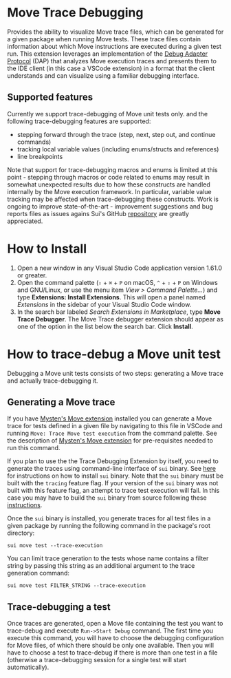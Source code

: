 # Move Trace Debugging

Provides the ability to visualize Move trace files, which can be generated for a given package when running Move tests. These trace files contain information about which Move instructions are executed during a given test run. This extension leverages an implementation of the [Debug Adapter Protocol](https://microsoft.github.io/debug-adapter-protocol) (DAP) that analyzes Move execution traces and presents them to the IDE client (in this case a VSCode extension) in a format that the client understands and can visualize using a familiar debugging interface.

## Supported features

Currently we support trace-debugging of Move unit tests only. and the following trace-debugging features are supported:
- stepping forward through the trace (step, next, step out, and continue commands)
- tracking local variable values (including enums/structs and references)
- line breakpoints

Note that support for trace-debugging macros and enums is limited at this point - stepping through macros or code related to enums may result in somewhat unexpected results due to how these constructs are handled internally by the Move execution framework. In particular, variable value tracking may be affected when trace-debugging these constructs. Work is ongoing to improve state-of-the-art - improvement suggestions and bug reports files as issues agains Sui's GitHub [repository](https://github.com/MystenLabs/sui) are greatly appreciated.

# How to Install

1. Open a new window in any Visual Studio Code application version 1.61.0 or greater.
2. Open the command palette (`⇧` + `⌘` + `P` on macOS, `^` + `⇧` + `P` on Windows and GNU/Linux,
   or use the menu item *View > Command Palette...*) and
   type **Extensions: Install Extensions**. This will open a panel named *Extensions* in the
   sidebar of your Visual Studio Code window.
3. In the search bar labeled *Search Extensions in Marketplace*, type **Move Trace Debugger**. The Move Trace debugger extension
   should appear as one of the option in the list below the search bar. Click **Install**.

# How to trace-debug a Move unit test

Debugging a Move unit tests consists of two steps: generating a Move trace and actually trace-debugging it.

## Generating a Move trace

If you have [Mysten's Move extension](https://marketplace.visualstudio.com/items?itemName=mysten.move) installed you can generate a Move trace for tests defined in a given file by navigating to this file in VSCode and running `Move: Trace Move test execution` from the command palette. See the description of [Mysten's Move extension](https://marketplace.visualstudio.com/items?itemName=mysten.move) for pre-requisites needed to run this command.

If you plan to use the the Trace Debugging Extension by itself, you need to generate the traces using command-line interface of `sui` binary. See [here](https://docs.sui.io/guides/developer/getting-started/sui-install) for instructions on how to install `sui` binary. Note that the `sui` binary must be built with the `tracing` feature flag. If your version of the `sui` binary was not built with this feature flag, an attempt to trace test execution will fail. In this case you may have to build the `sui` binary from source following these [instructions](https://docs.sui.io/guides/developer/getting-started/sui-install#install-sui-binaries-from-source).

Once the `sui` binary is installed, you generate traces for all test files in a given package by running the following command in the package's root directory:
```shell
sui move test --trace-execution
```

You can limit trace generation to the tests whose name contains a filter string by passing this string as an additional argument to the trace generation command:
```shell
sui move test FILTER_STRING --trace-execution
```

## Trace-debugging a test

Once traces are generated, open a Move file containing the test you want to trace-debug and execute `Run->Start Debug` command. The first time you execute this command, you will have to choose the debugging configuration for Move files, of which there should be only one available. Then you will have to choose a test to trace-debug if there is more than one test in a file (otherwise a trace-debugging session for a single test will start automatically).